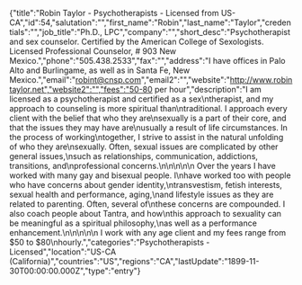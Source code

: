 {"title":"Robin Taylor - Psychotherapists - Licensed from US-CA","id":54,"salutation":"","first_name":"Robin","last_name":"Taylor","credentials":"","job_title":"Ph.D.,  LPC","company":"","short_desc":"Psychotherapist and sex counselor. Certified by the American College of Sexologists. Licensed Professional Counselor, # 903 New Mexico.","phone":"505.438.2533","fax":"","address":"I have offices in Palo Alto and Burlingame, as well as in Santa Fe, New Mexico.","email":"robint@cnsp.com","email2":"","website":"http://www.robintaylor.net","website2":"","fees":"50-80 per hour","description":"I am licensed as a psychotherapist and certified as a sex\ntherapist, and my approach to counseling is more spiritual than\ntraditional. I approach every client with the belief that who they are\nsexually is a part of their core, and that the issues they may have are\nusually a result of life circumstances.  In the process of working\ntogether, I strive to assist in the natural unfolding of who they are\nsexually. Often, sexual issues are complicated by other general issues,\nsuch as  relationships, communication, addictions, transitions, and\nprofessional concerns.\n\n\n\n\n      Over the years I have worked with many gay and bisexual people. I\nhave worked too with people who have concerns about gender identity,\ntransvestism,  fetish interests, sexual health and performance, aging,\nand lifestyle issues as they are related to parenting. Often, several of\nthese concerns are compounded. I also coach people about Tantra, and how\nthis approach to sexuality can be meaningful as a spiritual philosophy,\nas well as a performance enhancement.\n\n\n\n\n      I work with any age client and my fees range from $50 to $80\nhourly.","categories":"Psychotherapists - Licensed","location":"US-CA (California)","countries":"US","regions":"CA","lastUpdate":"1899-11-30T00:00:00.000Z","type":"entry"}

